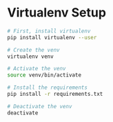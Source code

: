 # Virtualenv Setup

```bash
# First, install virtualenv
pip install virtualenv --user
```

```bash
# Create the venv
virtualenv venv

# Activate the venv
source venv/bin/activate

# Install the requirements
pip install -r requirements.txt

# Deactivate the venv
deactivate
```
